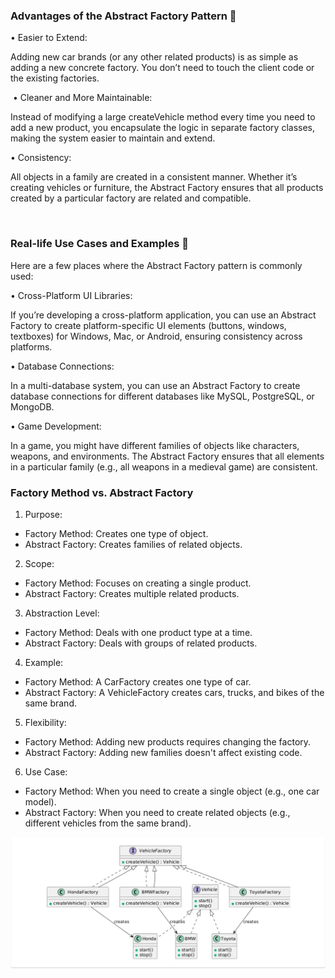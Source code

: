 ### Advantages of the Abstract Factory Pattern 🚀
• Easier to Extend:

Adding new car brands (or any other related products) is as simple as adding a new concrete factory. You don’t need to touch the client code or the existing factories.

‍
• Cleaner and More Maintainable:

Instead of modifying a large createVehicle method every time you need to add a new product, you encapsulate the logic in separate factory classes, making the system easier to maintain and extend.

• Consistency:

All objects in a family are created in a consistent manner. Whether it’s creating vehicles or furniture, the Abstract Factory ensures that all products created by a particular factory are related and compatible.

‍
### Real-life Use Cases and Examples 🏢

Here are a few places where the Abstract Factory pattern is commonly used:

• Cross-Platform UI Libraries:

If you’re developing a cross-platform application, you can use an Abstract Factory to create platform-specific UI elements (buttons, windows, textboxes) for Windows, Mac, or Android, ensuring consistency across platforms.

• Database Connections:

In a multi-database system, you can use an Abstract Factory to create database connections for different databases like MySQL, PostgreSQL, or MongoDB.

• Game Development:

In a game, you might have different families of objects like characters, weapons, and environments. The Abstract Factory ensures that all elements in a particular family (e.g., all weapons in a medieval game) are consistent.


### Factory Method vs. Abstract Factory
1. Purpose: 

- Factory Method: Creates one type of object.
- Abstract Factory: Creates families of related objects.

2. Scope: 

- Factory Method: Focuses on creating a single product.
- Abstract Factory: Creates multiple related products.

3. Abstraction Level: 

- Factory Method: Deals with one product type at a time.
- Abstract Factory: Deals with groups of related products.

4. Example: 

- Factory Method: A CarFactory creates one type of car.
- Abstract Factory: A VehicleFactory creates cars, trucks, and bikes of the same brand.


5. Flexibility: 

- Factory Method: Adding new products requires changing the factory.
- Abstract Factory: Adding new families doesn't affect existing code.


6. Use Case: 

- Factory Method: When you need to create a single object (e.g., one car model).
- Abstract Factory: When you need to create related objects (e.g., different vehicles from the same brand).


![UML Diagram](src/UML.png)


